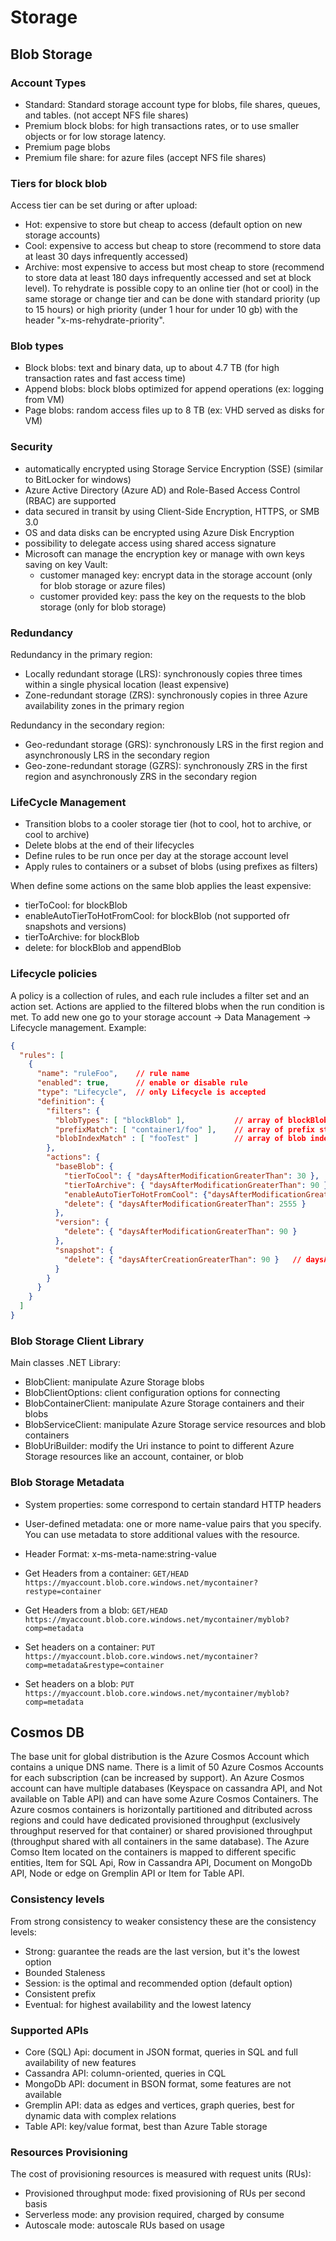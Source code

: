 # Storage

## Blob Storage

### Account Types
 - Standard:  Standard storage account type for blobs, file shares, queues, and tables. (not accept NFS file shares)
 - Premium block blobs: for high transactions rates, or to use smaller objects or for  low storage latency.
 - Premium page blobs
 - Premium file share: for azure files (accept NFS file shares)

### Tiers for block blob
Access tier can be set during or after upload:
 - Hot: expensive to store but cheap to access (default option on new storage accounts)
 - Cool: expensive to access but cheap to store (recommend to store data at least 30 days infrequently accessed)
 - Archive: most expensive to access but most cheap to store (recommend to store data at least 180 days infrequently accessed and set at block level). To rehydrate is possible copy to an online tier (hot or cool) in the same storage or change tier and can be done with standard priority (up to 15 hours) or high priority (under 1 hour for under 10 gb) with the header "x-ms-rehydrate-priority".

### Blob types
 - Block blobs: text and binary data, up to about 4.7 TB (for high transaction rates and fast access time)
 - Append blobs: block blobs optimized for append operations (ex: logging from VM)
 - Page blobs: random access files up to 8 TB (ex: VHD  served as disks for VM)

### Security
 - automatically encrypted  using Storage Service Encryption (SSE) (similar to BitLocker for windows)
 - Azure Active Directory (Azure AD) and Role-Based Access Control (RBAC) are supported
 - data secured in transit by using Client-Side Encryption, HTTPS, or SMB 3.0
 - OS and data disks can be encrypted using Azure Disk Encryption
 - possibility to delegate access using shared access signature
 - Microsoft can manage the encryption key or manage with own keys saving on key Vault:
    - customer managed key: encrypt data in the storage account (only for blob storage or azure files)
    - customer provided key: pass the key on the requests to the blob storage (only for blob storage)

### Redundancy
Redundancy in the primary region:
 - Locally redundant storage (LRS): synchronously copies three times within a single physical location (least expensive)
 - Zone-redundant storage (ZRS): synchronously copies in three Azure availability zones in the primary region

Redundancy in the secondary region:
 - Geo-redundant storage (GRS): synchronously LRS in the first region and asynchronously LRS in the secondary region
 - Geo-zone-redundant storage (GZRS): synchronously ZRS in the first region and asynchronously ZRS in the secondary region

 ### LifeCycle Management
 - Transition blobs to a cooler storage tier (hot to cool, hot to archive, or cool to archive)
 - Delete blobs at the end of their lifecycles
 - Define rules to be run once per day at the storage account level
 - Apply rules to containers or a subset of blobs (using prefixes as filters)

 When define some actions on the same blob applies the least expensive:
  - tierToCool: for blockBlob
  - enableAutoTierToHotFromCool: for blockBlob (not supported ofr snapshots and versions)
  - tierToArchive: for blockBlob
  - delete: for blockBlob and appendBlob

### Lifecycle policies
A policy is a collection of rules, and each rule includes a filter set and an action set. Actions are applied to the filtered blobs when the run condition is met. To add new one go to your storage account -> Data Management -> Lifecycle management.
Example:
```JSON
{
  "rules": [
    {
      "name": "ruleFoo",    // rule name
      "enabled": true,      // enable or disable rule
      "type": "Lifecycle",  // only Lifecycle is accepted
      "definition": {     
        "filters": {
          "blobTypes": [ "blockBlob" ],           // array of blockBlob, appendBlob or pageBlob
          "prefixMatch": [ "container1/foo" ],    // array of prefix string started always with container name
          "blobIndexMatch" : [ "fooTest" ]        // array of blob index tag key and value conditions                            
        },
        "actions": {
          "baseBlob": {
            "tierToCool": { "daysAfterModificationGreaterThan": 30 },                 // only supported for block blob 
            "tierToArchive": { "daysAfterModificationGreaterThan": 90 },              // only supported for block blob 
            "enableAutoTierToHotFromCool": {"daysAfterModificationGreaterThan": 90},  // supported for baseBlob and block blob
            "delete": { "daysAfterModificationGreaterThan": 2555 }                    // supported for block blob and appendBlob
          },
          "version": {
            "delete": { "daysAfterModificationGreaterThan": 90 }
          }, 
          "snapshot": {
            "delete": { "daysAfterCreationGreaterThan": 90 }   // daysAfterCreationGreaterThan is the condition for snapshots only 
          }
        }
      }
    }
  ]
}
```

### Blob Storage Client Library
Main classes .NET Library:
 - BlobClient: manipulate Azure Storage blobs
 - BlobClientOptions: client configuration options for connecting
 - BlobContainerClient: manipulate Azure Storage containers and their blobs
 - BlobServiceClient: manipulate Azure Storage service resources and blob containers
 - BlobUriBuilder: modify the Uri instance to point to different Azure Storage resources like an account, container, or blob

 ### Blob Storage Metadata
  - System properties: some correspond to certain standard HTTP headers
  - User-defined metadata: one or more name-value pairs that you specify. You can use metadata to store additional values with the resource.

 - Header Format: x-ms-meta-name:string-value
 - Get Headers from a container: ``` GET/HEAD https://myaccount.blob.core.windows.net/mycontainer?restype=container ```
 - Get Headers from a blob: ``` GET/HEAD https://myaccount.blob.core.windows.net/mycontainer/myblob?comp=metadata ```
 - Set headers on a container: ``` PUT https://myaccount.blob.core.windows.net/mycontainer?comp=metadata&restype=container ```
 - Set headers on a blob: ``` PUT https://myaccount.blob.core.windows.net/mycontainer/myblob?comp=metadata ```



## Cosmos DB

The base unit for global distribution is the Azure Cosmos Account which contains a unique DNS name. There is a limit of 50 Azure Cosmos Accounts for each subscription (can be increased by support).
An Azure Cosmos account can have multiple databases (Keyspace on cassandra API, and Not available on Table API) and can have some Azure Cosmos Containers.
The Azure cosmos containers is horizontally partitioned and ditributed across regions and could have dedicated provisioned throughput (exclusively throughput reserved for that container) or shared provisioned throughput (throughput shared with all containers in the same database).
The Azure Comso Item located on the containers is mapped to different specific entities, Item for SQL Api, Row in Cassandra API, Document on MongoDb API, Node or edge on Gremplin API or Item for Table API.

### Consistency levels
From strong consistency to weaker consistency these are the consistency levels:
 - Strong: guarantee the reads are the last version, but it's the lowest option
 - Bounded Staleness
 - Session: is the optimal and recommended option (default option)
 - Consistent prefix
 - Eventual: for highest availability and the lowest latency

### Supported APIs
 - Core (SQL) Api: document in JSON format, queries in SQL and  full availability of new features
 - Cassandra API: column-oriented, queries in CQL
 - MongoDb API: document in BSON format, some features are not available
 - Gremplin API: data as edges and vertices, graph queries, best for dynamic data with complex relations
 - Table API: key/value format, best than Azure Table storage

### Resources Provisioning
The cost of provisioning resources is measured with request units (RUs):
 - Provisioned throughput mode: fixed provisioning of RUs per second basis
 - Serverless mode: any provision required, charged by consume
 - Autoscale mode: autoscale RUs based on usage

